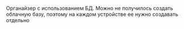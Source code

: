Органайзер с использованием БД. Можно не получилось создать облачную базу, поэтому на каждом устройстве ее нужно создавать отдельно

